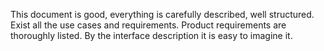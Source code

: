 This document is good, everything is carefully described, well structured. 
Exist all the use cases and requirements.
Product requirements are thoroughly listed.
By the interface description it is easy to imagine it.


